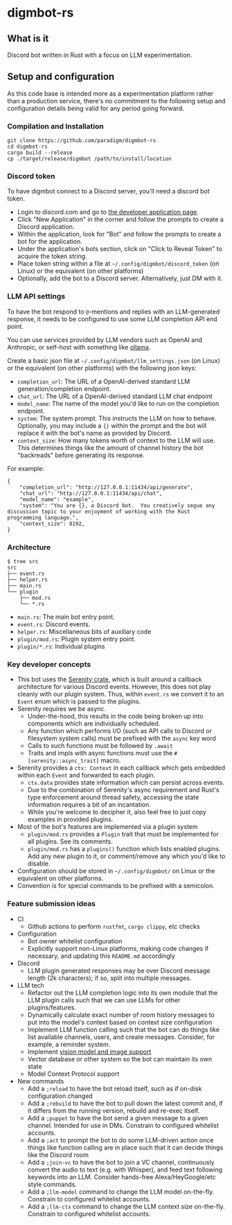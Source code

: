 # digmbot-rs

## What is it

Discord bot written in Rust with a focus on LLM experimentation.

## Setup and configuration

As this code base is intended more as a experimentation platform rather than a production service, there's no commitment to the following setup and configuration details being valid for any period going forward.

### Compilation and Installation

```
git clone https://github.com/paradigm/digmbot-rs
cd digmbot-rs
cargo build --release
cp ./target/release/digmbot /path/to/install/location
```

### Discord token

To have digmbot connect to a Discord server, you'll need a discord bot token.

- Login to discord.com and go to [the developer application page](https://discord.com/developers/applications/).
- Click "New Application" in the corner and follow the prompts to create a Discord application.
- Within the application, look for "Bot" and follow the prompts to create a bot for the application.
- Under the application's bots section, click on "Click to Reveal Token" to acquire the token string.
- Place token string within a file at `~/.config/digmbot/discord_token` (on Linux) or the equivalent (on other platforms)
- Optionally, add the bot to a Discord server.  Alternatively, just DM with it.

### LLM API settings

To have the bot respond to `@`-mentions and replies with an LLM-generated response, it needs to be configured to use some LLM completion API end point.

You can use services provided by LLM vendors such as OpenAI and Anthropic, or self-host with something like [ollama](https://ollama.com/).

Create a basic json file at `~/.config/digmbot/llm_settings.json` (on Linux) or the equivalent (on other platforms) with the following json keys:

- `completion_url`: The URL of a OpenAI-derived standard LLM generation/completion endpoint.
- `chat_url`: The URL of a OpenAI-derived standard LLM chat endpoint
- `model_name`: The name of the model you'd like to run on the completion endpoint.
- `system`: The system prompt.  This instructs the LLM on how to behave.  Optionally, you may include a `{}` within the prompt and the bot will replace it with the bot's name as provided by Discord.
- `context_size`: How many tokens worth of context to the LLM will use.  This determines things like the amount of channel history the bot "backreads" before generating its response.

For example:

```
{
	"completion_url": "http://127.0.0.1:11434/api/generate",
	"chat_url": "http://127.0.0.1:11434/api/chat",
	"model_name": "example",
	"system": "You are {}, a Discord bot.  You creatively segue any discussion topic to your enjoyment of working with the Rust programming language.",
	"context_size": 8192,
}
```

### Architecture

```
$ tree src
src
├── event.rs
├── helper.rs
├── main.rs
└── plugin
    ├── mod.rs
    └── *.rs
```

- `main.rs`: The main bot entry point.
- `event.rs`: Discord events.
- `helper.rs`: Miscellaneous bits of auxiliary code
- `plugin/mod.rs`: Plugin system entry point.
- `plugin/*.rs`: Individual plugins


### Key developer concepts

- This bot uses the [Serenity crate](https://crates.io/crates/serenity), which is built around a callback architecture for various Discord events.  However, this does not play cleanly with our plugin system.  Thus, within `event.rs` we convert it to an `Event` enum which is passed to the plugins.
- Serenity requires we be async.
    - Under-the-hood, this results in the code being broken up into components which are individually scheduled.
    - Any function which performs I/O (such as API calls to Discord or filesystem system calls) must be prefixed with the `async` key word
    - Calls to such functions must be followed by `.await`
    - Traits and impls with async functions must use the `#[serenity::async_trait]` macro.
- Serenity provides a `ctx: Context` in each callback which gets embedded within each `Event` and forwarded to each plugin.
    - `ctx.data` provides state information which can persist across events.
    - Due to the combination of Serenity's async requirement and Rust's type enforcement around thread safety, accessing the state information requires a bit of an incantation.
    - While you're welcome to decipher it, also feel free to just copy examples in provided plugins.
- Most of the bot's features are implemented via a plugin system
    - `plugin/mod.rs` provides a `Plugin` trait that must be implemented for all plugins.  See its comments.
    - `plugin/mod.rs` has a `plugins()` function which lists enabled plugins.  Add any new plugin to it, or comment/remove any which you'd like to disable.
- Configuration should be stored in `~/.config/digmbot/` on Linux or the equivalent on other platforms.
- Convention is for special commands to be prefixed with a semicolon.

### Feature submission ideas

- CI
    - Github actions to perform `rustfmt`, `cargo clippy`, etc checks
- Configuration
    - Bot owner whitelist configuration
    - Explicitly support non-Linux platforms, making code changes if necessary, and updating this `README.md` accordingly
- Discord
    - LLM plugin generated responses may be over Discord message length (2k characters); if so, split into multiple messages.
- LLM tech
    - Refactor out the LLM completion logic into its own module that the LLM plugin calls such that we can use LLMs for other plugins/features.
    - Dynamically calculate exact number of room history messages to put into the model's context based on context size configuration
    - Implement LLM function calling such that the bot can do things like list available channels, users, and create messages.  Consider, for example, a reminder system.
    - Implement [vision model and image support](https://ollama.com/blog/vision-models)
    - Vector database or other system so the bot can maintain its own state
    - Model Context Protocol support
- New commands
    - Add a `;reload` to have the bot reload itself, such as if on-disk configuration changed
    - Add a `;rebuild` to have the bot to pull down the latest commit and, if it differs from the running version, rebuild and re-exec itself.
    - Add a `;puppet` to have the bot send a given message to a given channel.  Intended for use in DMs.  Constrain to configured whitelist accounts.
    - Add a `;act` to prompt the bot to do some LLM-driven action once things like function calling are in place such that it can decide things like the Discord room
    - Add a `;join-vc` to have the bot to join a VC channel, continuously convert the audio to text (e.g. with Whisper), and feed text following keywords into an LLM.  Consider hands-free Alexa/HeyGoogle/etc style commands.
    - Add a `;llm-model` command to change the LLM model on-the-fly.  Constrain to configured whitelist accounts.
    - Add a `;llm-ctx` command to change the LLM context size on-the-fly.  Constrain to configured whitelist accounts.
